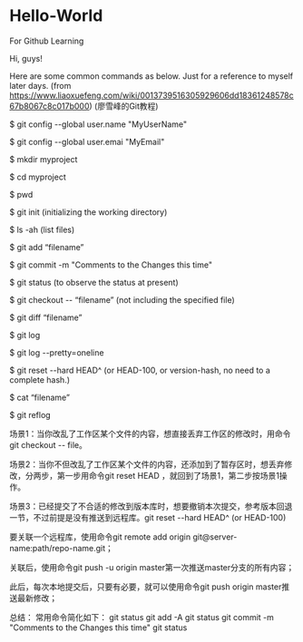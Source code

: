 # Hello-World
For Github  Learning

Hi, guys!

Here are some common commands as below.
Just for a reference to myself later days.
(from https://www.liaoxuefeng.com/wiki/0013739516305929606dd18361248578c67b8067c8c017b000)
(廖雪峰的Git教程)

$ git config --global user.name "MyUserName"

$ git config --global user.emai "MyEmail"

$ mkdir myproject

$ cd myproject

$ pwd

$ git init    (initializing the working directory)

$ ls -ah      (list files)

$ git add “filename”
  
$ git commit -m "Comments to the Changes this time"

$ git status   (to observe the status at present)

$ git checkout -- “filename”    (not including the specified file)
  
$ git diff “filename”
  
$ git log

$ git log --pretty=oneline

$ git reset --hard HEAD^  (or HEAD-100, or version-hash, no need to a complete hash.)

$ cat “filename”
  
$ git reflog

场景1：当你改乱了工作区某个文件的内容，想直接丢弃工作区的修改时，用命令git checkout -- file。

场景2：当你不但改乱了工作区某个文件的内容，还添加到了暂存区时，想丢弃修改，分两步，第一步用命令git reset HEAD <file>，就回到了场景1，第二步按场景1操作。

场景3：已经提交了不合适的修改到版本库时，想要撤销本次提交，参考版本回退一节，不过前提是没有推送到远程库。git reset --hard HEAD^  (or HEAD-100)
  

要关联一个远程库，使用命令git remote add origin git@server-name:path/repo-name.git；

关联后，使用命令git push -u origin master第一次推送master分支的所有内容；

此后，每次本地提交后，只要有必要，就可以使用命令git push origin master推送最新修改；


总结： 常用命令简化如下：
git status
git add -A
git status
git commit -m "Comments to the Changes this time"
git status
